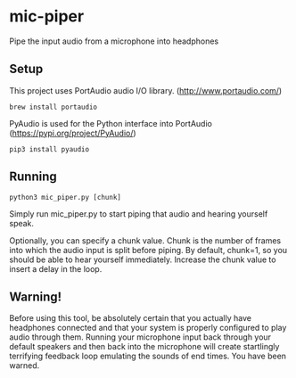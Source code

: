 # mic-piper
Pipe the input audio from a microphone into headphones

## Setup

This project uses PortAudio audio I/O library. (http://www.portaudio.com/)

`brew install portaudio`

PyAudio is used for the Python interface into PortAudio (https://pypi.org/project/PyAudio/)

`pip3 install pyaudio`

## Running

`python3 mic_piper.py [chunk]`

Simply run mic_piper.py to start piping that audio and hearing yourself speak.

Optionally, you can specify a chunk value. Chunk is the number of frames into which the audio input is split before piping. By default, chunk=1, so you should be able to hear yourself immediately. Increase the chunk value to insert a delay in the loop. 

## Warning!

Before using this tool, be absolutely certain that you actually have headphones connected and that your system is properly configured to play audio through them. Running your microphone input back through your default speakers and then back into the microphone will create startlingly terrifying feedback loop emulating the sounds of end times. You have been warned.